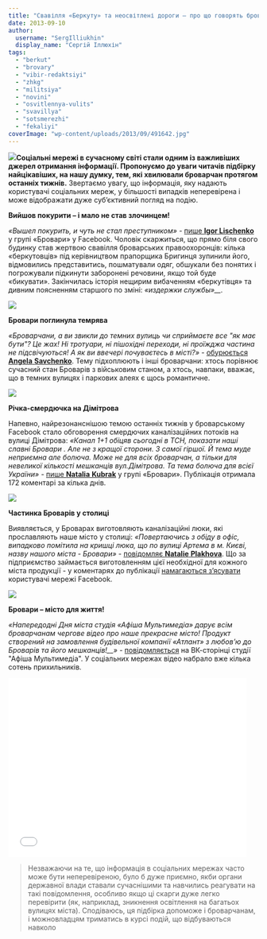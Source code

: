 ```yaml
---
title: "Свавілля «Беркуту» та неосвітлені дороги – про що говорять броварчани у соцмережах"
date: 2013-09-10
author: 
  username: "SergIlliukhin"
  display_name: "Сергій Іллюхін"
tags: 
  - "berkut"
  - "brovary"
  - "vibir-redaktsiyi"
  - "zhkg"
  - "militsiya"
  - "novini"
  - "osvitlennya-vulits"
  - "svavillya"
  - "sotsmerezhi"
  - "fekaliyi"
coverImage: "wp-content/uploads/2013/09/491642.jpg"
---
```


[![](https://mpz.brovary.org/wp-content/uploads/2013/09/491642.jpg)](https://mpz.brovary.org/wp-content/uploads/2013/09/491642.jpg)**Соціальні мережі в сучасному світі стали одним із важливіших джерел отримання інформації. Пропонуємо до уваги читачів підбірку найцікавіших, на нашу думку, тем, які хвилювали броварчан протягом останніх тижнів.** Звертаємо увагу, що інформація, яку надають користувачі соціальних мереж, у більшості випадків неперевірена і може відображати дуже суб’єктивний погляд на подію.

**Вийшов покурити – і мало не став злочинцем!**

_«Вышел покурить, и чуть не стал преступником»_ - [пише **Igor Lischenko**](https://www.facebook.com/groups/brovary/permalink/679153905447912/) у групі «Бровари» у Facebook. Чоловік скаржиться, що прямо біля свого будинку став жертвою свавілля броварських правоохоронців: кілька «беркутовців» під керівництвом прапорщика Бригинця зупинили його, відмовились представитись, пошматували одяг, обшукали без понятих і погрожували підкинути заборонені речовини, якщо той буде «бикувати». Закінчилась історія нещирим вибаченням «беркутівця» та дивним поясненням старшого по зміні: _«издержки службы»__._

[![](https://mpz.brovary.org/wp-content/uploads/2013/09/fb_berkut.png)](https://mpz.brovary.org/wp-content/uploads/2013/09/fb_berkut.png)

**Бровари поглинула темрява**

_«Броварчани, а ви звикли до темних вулиць чи сприймаєте все "як має бути"? Це жах! Ні тротуари, ні пішохідні переходи, ні проїжджа частина не підсвічуються! А як ви ввечері почуваєтесь в місті?» -_ [обурюється **Angela** **Savchenko**](https://www.facebook.com/groups/brovary/permalink/677709605592342/). Тему підхоплюють і інші броварчани: хтось порівнює сучасний стан Броварів з військовим станом, а хтось, навпаки, вважає, що в темних вулицях і паркових алеях є щось романтичне.

[![](https://mpz.brovary.org/wp-content/uploads/2013/09/fb_light.png)](https://mpz.brovary.org/wp-content/uploads/2013/09/fb_light.png)

**Річка-смердючка на Дімітрова**

Напевно, найрезонанснішою темою останніх тижнів у броварському Facebook стало обговорення смердючих каналізаційних потоків на вулиці Дімітрова: _«Канал 1+1 обіцяв сьогодні в ТСН, показати наші славні Бровари . Але не з кращої сторони. З самої гіршої. Й тема муде неприємна але болюча. Може не для всіх броварчан, а тільки для невеликої кількості мешканців вул.Дімітрова. Та тема болюча для всієї України» -_ [пише **Natalia** **Kubrak**](https://www.facebook.com/groups/brovary/permalink/669085519788084/) у групі «Бровари». Публікація отримала 172 коментарі за кілька днів.

[![](https://mpz.brovary.org/wp-content/uploads/2013/09/fb_dimitrova.png)](https://mpz.brovary.org/wp-content/uploads/2013/09/fb_dimitrova.png)

**Частинка Броварів у столиці**

Виявляється, у Броварах виготовляють каналізаційні люки, які прославляють наше місто у столиці: _«Повертаючись з обіду в офіс, випадково помітила на кришці люка, що по вулиці Артема в м. Києві, назву нашого міста - Бровари»_ \- [повідомляє **Natalie** **Plakhova**](https://www.facebook.com/groups/brovary/permalink/676434285719874/). Що за підприємство займається виготовленням цієї необхідної для кожного міста продукції - у коментарях до публікації [намагаються з’ясувати](https://www.facebook.com/groups/brovary/permalink/676434285719874/) користувачі мережі Facebook.

[![](https://mpz.brovary.org/wp-content/uploads/2013/09/1185966_10201636468451473_1534028047_n.jpg)](https://mpz.brovary.org/wp-content/uploads/2013/09/1185966_10201636468451473_1534028047_n.jpg)

**Бровари – місто для життя!**

_«Напередодні Дня міста студія «Афіша Мультимедіа» дарує всім броварчанам чергове відео про наше прекрасне місто! Продукт створений на замовлення будівельної компанії «Атлант» з любов’ю до Броварів та його мешканців!__» -_ [повідомляється](https://vk.com/afishabrovary?w=wall-37123314_2147) на ВК-сторінці студії "Афіша Мультимедіа". У соціальних мережах відео набрало вже кілька сотень прихильників.

<iframe src="//www.youtube.com/embed/l896xi7Ub0g" height="360" width="480" allowfullscreen frameborder="0"></iframe>

> Незважаючи на те, що інформація в соціальних мережах часто може бути неперевіреною, було б дуже приємно, якби органи державної влади ставали сучаснішими та навчились реагувати на такі повідомлення, особливо якщо ці скарги дуже легко перевірити (як, наприклад, зникнення освітлення на багатьох вулицях міста). Сподіваюсь, ця підбірка допоможе і броварчанам, і можновладцям триматись в курсі подій, що відбуваються навколо
